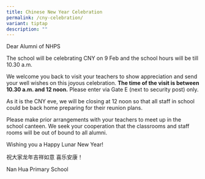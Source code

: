 ```yaml
---
title: Chinese New Year Celebration
permalink: /cny-celebration/
variant: tiptap
description: ""
---
```

<p>Dear Alumni of NHPS</p>
<p>The school will be celebrating CNY on 9 Feb and the school hours will
be till 10.30 a.m.</p>
<p>We welcome you back to visit your teachers to show appreciation and send
your well wishes on this joyous celebration. <strong>The time of the visit is between 10.30 a.m. and 12 noon.</strong> Please
enter via Gate E (next to security post) only.</p>
<p>As it is the CNY eve, we will be closing at 12 noon so that all staff
in school could be back home preparing for their reunion plans.</p>
<p>Please make prior arrangements with your teachers to meet up in the school
canteen. We seek your cooperation that the classrooms and staff rooms will
be out of bound to all alumni.</p>
<p>Wishing you a Happy Lunar New Year!</p>
<p>祝大家龙年吉祥如意 喜乐安康！</p>
<p>Nan Hua Primary School</p>
